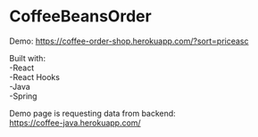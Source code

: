 # CoffeeBeansOrder

Demo: https://coffee-order-shop.herokuapp.com/?sort=priceasc  

Built with:  
-React  
-React Hooks  
-Java  
-Spring  

Demo page is requesting data from backend:  
https://coffee-java.herokuapp.com/




